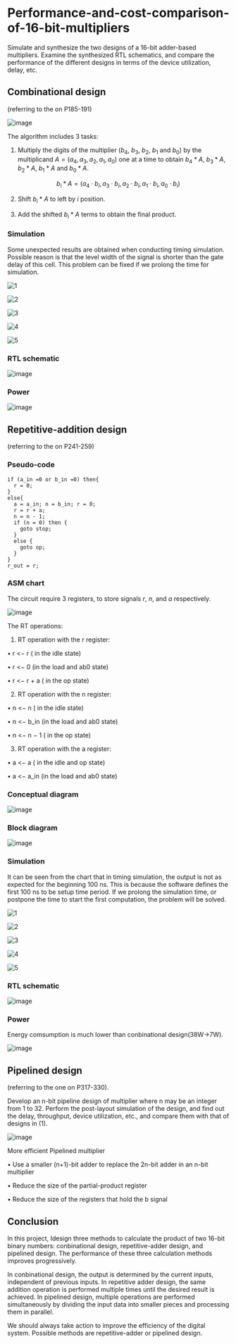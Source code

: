 # Performance-and-cost-comparison-of-16-bit-multipliers

Simulate and synthesize the two designs of a 16-bit adder-based multipliers. Examine the synthesized RTL schematics, and compare the performance of the different designs in terms of the device utilization, delay, etc.

## Combinational design

(referring to the on P185-191)

![image](https://user-images.githubusercontent.com/117464811/236360282-7fe66911-e038-4cbf-93c1-578b1c004417.png)

The algorithm includes 3 tasks:

1. Multiply the digits of the multiplier ($b_4$, $b_3$, $b_2$, $b_1$ and $b_0$) by the multiplicand $A = (a_4, a_3, a_2, a_1, a_0)$ one at a time to obtain $b_4 * A$, $b_3 * A$, $b_2 * A$, $b_1 * A$ and $b_0 * A$.

$$
b_i * A = (a_4 ⋅ b_i, a_3 ⋅ b_i, a_2 ⋅ b_i, a_1 ⋅ b_i, a_0 ⋅ b_i)
$$

2. Shift $b_i * A$ to left by $i$ position.

3. Add the shifted $b_i * A$ terms to obtain the final product.

### Simulation

Some unexpected results are obtained when conducting timing simulation. Possible reason is that the level width of the signal is shorter than the gate delay of this cell. This problem can be fixed if we prolong the time for simulation.

![1](https://user-images.githubusercontent.com/117464811/236365793-8767d36f-f98e-4ed8-a491-deef47ffac34.png "behavioral")

![2](https://user-images.githubusercontent.com/117464811/236366777-22ecd268-96eb-4fdc-bf38-282cc0e51a98.png "post-synthesis")

![3](https://user-images.githubusercontent.com/117464811/236366925-f5cf4eb3-553c-4a91-822b-95812919f97a.png "post-synthesis")

![4](https://user-images.githubusercontent.com/117464811/236368664-483d4802-834d-495d-9371-0ff7f619ed0f.png "post-implementation")

![5](https://user-images.githubusercontent.com/117464811/236368626-e584f336-e840-443b-92d2-e13f5a626791.png "post-implementation")

### RTL schematic

![image](https://user-images.githubusercontent.com/117464811/236366121-82f5d841-7a67-4b9e-810c-ff542ef31c44.png)

### Power

![image](https://user-images.githubusercontent.com/117464811/236634327-15bb3656-5f3a-4c51-b915-b1526b958480.png)

## Repetitive-addition design

(referring to the on P241-259)

### Pseudo-code

```
if (a_in =0 or b_in =0) then{
  r = 0;
}
else{
  a = a_in; n = b_in; r = 0;
  r = r + a;
  n = n - 1;
  if (n = 0) then {
    goto stop;
  }
  else {
    goto op;
  }
}
r_out = r;
```

### ASM chart

The circuit require 3 registers, to store signals $r$, $n$, and $a$ respectively.

![image](https://user-images.githubusercontent.com/117464811/236367900-bea21ebe-c308-43e1-86a7-d41a1e083367.png)

The RT operations:

1. RT operation with the r register:

• r <− r ( in the idle state)

• r <− 0 (in the load and ab0 state)

• r <− r + a ( in the op state)

2. RT operation with the n register:

• n <− n ( in the idle state)

• n <− b_in (in the load and ab0 state)

• n <− n − 1 ( in the op state)

3. RT operation with the a register:

• a <− a ( in the idle and op state)

• a <− a_in (in the load and ab0 state)

### Conceptual diagram

![image](https://user-images.githubusercontent.com/117464811/236368275-7691fa1f-48f7-4a94-9d00-6ac48b38b3ac.png)

### Block diagram

![image](https://user-images.githubusercontent.com/117464811/236368316-c0fb45eb-8729-4c5f-ab11-83c8301da148.png)

### Simulation

It can be seen from the chart that in timing simulation, the output is not as expected for the beginning 100 ns. This is because the software defines the first 100 ns to be setup time period. If we prolong the simulation time, or postpone the time to start the first computation, the problem will be solved.

![1](https://user-images.githubusercontent.com/117464811/236631904-66d0eca8-c076-428a-92b7-253a0cbc2bea.png "behavioral")

![2](https://user-images.githubusercontent.com/117464811/236631909-552748ea-7be8-40c7-814c-1d2e67959cac.png "post-synthesis")

![3](https://user-images.githubusercontent.com/117464811/236632169-d9b1e8b6-e5c3-4b0d-a522-1e17c968a6bd.png "post-synthesis")

![4](https://user-images.githubusercontent.com/117464811/236632172-6d2b7d5e-3abc-4fb4-bb1f-0fc445996ca0.png "post-implementation")

![5](https://user-images.githubusercontent.com/117464811/236632174-a8cfb619-acc1-48a3-96c5-d61edc4e4686.png "post-implementation")

### RTL schematic

![image](https://user-images.githubusercontent.com/117464811/236631879-844cf52f-8561-481a-9160-e84f56ae87fd.png)

### Power

Energy comsumption is much lower than conbinational design(38W->7W).

![image](https://user-images.githubusercontent.com/117464811/236634350-c8f97fe6-7888-4cdb-b991-8cfb61d699a0.png)

## Pipelined design

(referring to the one on P317-330).

Develop an n-bit pipeline design of multiplier where n may be an integer from 1 to 32. Perform the post-layout simulation of the design, and find out the delay, throughput, device utilization, etc., and compare them with that of designs in (1).

![image](https://user-images.githubusercontent.com/117464811/236635261-def2ee91-ed05-4ada-b1f5-7a48189b30f8.png)




More efficient Pipelined multiplier

• Use a smaller (n+1)-bit adder to replace the 2n-bit adder in an n-bit multiplier

• Reduce the size of the partial-product register

• Reduce the size of the registers that hold the b signal

## Conclusion

In this project, Idesign three methods to calculate the product of two 16-bit binary numbers: conbinational design, repetitive-adder design, and pipelined design. The performance of these three calculation methods improves progressively.

In conbinational design, the output is determined by the current inputs, independent of previous inputs. In repetitive adder design, the same addition operation is performed multiple times until the desired result is achieved. In pipelined design, multiple operations are performed simultaneously by dividing the input data into smaller pieces and processing them in parallel.

We should always take action to improve the efficiency of the digital system. Possible methods are repetitive-adder or pipelined design.
